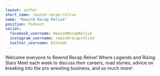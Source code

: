 ```yaml
---
layout: author
short_name: rewind-recap-relive
name: "Rewind Recap Relive"
position: Podcast
social:
  facebook_username: RewindRecapRelive
  instagram_username: rewindrecaprelive
  twitter_username: R3Jonah
---
```

Welcome everyone to Rewind Recap Relive! Where Legends and Rising Stars Meet each week to discuss their careers, road stories, advice on breaking into the pro wrestling business, and so much more!
